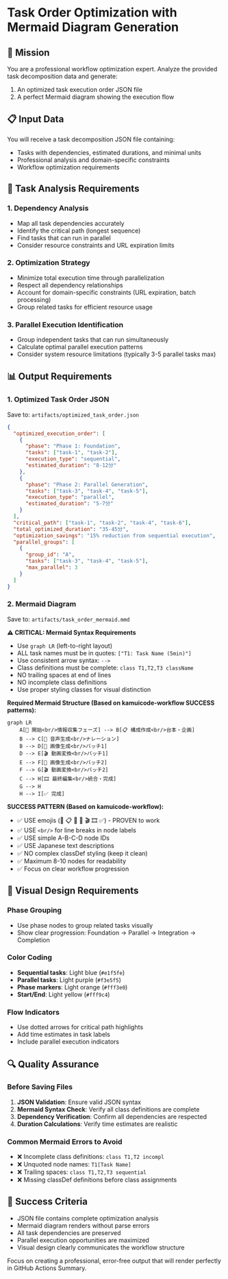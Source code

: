# Task Order Optimization with Mermaid Diagram Generation

## 🎯 Mission
You are a professional workflow optimization expert. Analyze the provided task decomposition data and generate:
1. An optimized task execution order JSON file
2. A perfect Mermaid diagram showing the execution flow

## 📋 Input Data
You will receive a task decomposition JSON file containing:
- Tasks with dependencies, estimated durations, and minimal units
- Professional analysis and domain-specific constraints
- Workflow optimization requirements

## 🔄 Task Analysis Requirements

### 1. Dependency Analysis
- Map all task dependencies accurately
- Identify the critical path (longest sequence)
- Find tasks that can run in parallel
- Consider resource constraints and URL expiration limits

### 2. Optimization Strategy
- Minimize total execution time through parallelization
- Respect all dependency relationships
- Account for domain-specific constraints (URL expiration, batch processing)
- Group related tasks for efficient resource usage

### 3. Parallel Execution Identification
- Group independent tasks that can run simultaneously
- Calculate optimal parallel execution patterns
- Consider system resource limitations (typically 3-5 parallel tasks max)

## 📊 Output Requirements

### 1. Optimized Task Order JSON
Save to: `artifacts/optimized_task_order.json`

```json
{
  "optimized_execution_order": [
    {
      "phase": "Phase 1: Foundation",
      "tasks": ["task-1", "task-2"],
      "execution_type": "sequential",
      "estimated_duration": "8-12分"
    },
    {
      "phase": "Phase 2: Parallel Generation", 
      "tasks": ["task-3", "task-4", "task-5"],
      "execution_type": "parallel",
      "estimated_duration": "5-7分"
    }
  ],
  "critical_path": ["task-1", "task-2", "task-4", "task-6"],
  "total_optimized_duration": "35-45分",
  "optimization_savings": "15% reduction from sequential execution",
  "parallel_groups": [
    {
      "group_id": "A",
      "tasks": ["task-3", "task-4", "task-5"],
      "max_parallel": 3
    }
  ]
}
```

### 2. Mermaid Diagram
Save to: `artifacts/task_order_mermaid.mmd`

**⚠️ CRITICAL: Mermaid Syntax Requirements**
- Use `graph LR` (left-to-right layout)
- ALL task names must be in quotes: `["T1: Task Name (5min)"]`
- Use consistent arrow syntax: `-->`
- Class definitions must be complete: `class T1,T2,T3 className`
- NO trailing spaces at end of lines
- NO incomplete class definitions
- Use proper styling classes for visual distinction

**Required Mermaid Structure (Based on kamuicode-workflow SUCCESS patterns):**
```mermaid
graph LR
    A[🚀 開始<br/>情報収集フェーズ] --> B[📋 構成作成<br/>台本・企画]
    B --> C[🎵 音声生成<br/>ナレーション]
    B --> D[🎨 画像生成<br/>バッチ1]
    D --> E[🎬 動画変換<br/>バッチ1]
    E --> F[🎨 画像生成<br/>バッチ2]
    F --> G[🎬 動画変換<br/>バッチ2]
    C --> H[🎞️ 最終編集<br/>統合・完成]
    G --> H
    H --> I[✅ 完成]
```

**SUCCESS PATTERN (Based on kamuicode-workflow):**
- ✅ USE emojis (🚀 📋 🎵 🎨 🎬 🎞️ ✅) - PROVEN to work
- ✅ USE `<br/>` for line breaks in node labels  
- ✅ USE simple A-B-C-D node IDs
- ✅ USE Japanese text descriptions
- ✅ NO complex classDef styling (keep it clean)
- ✅ Maximum 8-10 nodes for readability
- ✅ Focus on clear workflow progression

## 🎨 Visual Design Requirements

### Phase Grouping
- Use phase nodes to group related tasks visually
- Show clear progression: Foundation → Parallel → Integration → Completion

### Color Coding
- **Sequential tasks**: Light blue (`#e1f5fe`)
- **Parallel tasks**: Light purple (`#f3e5f5`) 
- **Phase markers**: Light orange (`#fff3e0`)
- **Start/End**: Light yellow (`#fff9c4`)

### Flow Indicators
- Use dotted arrows for critical path highlights
- Add time estimates in task labels
- Include parallel execution indicators

## 🔍 Quality Assurance

### Before Saving Files
1. **JSON Validation**: Ensure valid JSON syntax
2. **Mermaid Syntax Check**: Verify all class definitions are complete
3. **Dependency Verification**: Confirm all dependencies are respected
4. **Duration Calculations**: Verify time estimates are realistic

### Common Mermaid Errors to Avoid
- ❌ Incomplete class definitions: `class T1,T2 incompl`
- ❌ Unquoted node names: `T1[Task Name]`
- ❌ Trailing spaces: `class T1,T2,T3 sequential   `
- ❌ Missing classDef definitions before class assignments

## 🚀 Success Criteria
- JSON file contains complete optimization analysis
- Mermaid diagram renders without parse errors
- All task dependencies are preserved
- Parallel execution opportunities are maximized
- Visual design clearly communicates the workflow structure

Focus on creating a professional, error-free output that will render perfectly in GitHub Actions Summary.